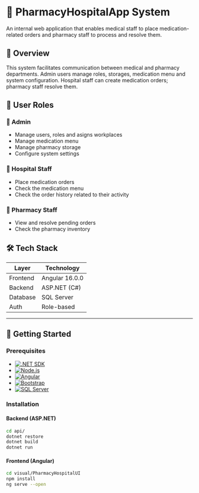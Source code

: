 # 🏥 PharmacyHospitalApp System

An internal web application that enables medical staff to place medication-related orders and pharmacy staff to process and resolve them.

## 📌 Overview

This system facilitates communication between medical and pharmacy departments. Admin users manage roles, storages, medication menu and system configuration. Hospital staff can create medication orders; pharmacy staff resolve them.

## 👤 User Roles

### 🔹 Admin
- Manage users, roles and asigns workplaces
- Manage medication menu
- Manage pharmacy storage
- Configure system settings

### 🔹 Hospital Staff
- Place medication orders
- Check the medication menu
- Check the order history related to their activity

### 🔹 Pharmacy Staff
- View and resolve pending orders
- Check the pharmacy inventory

## 🛠 Tech Stack

| Layer      | Technology      |
|------------|-----------------|
| Frontend   | Angular 16.0.0  |
| Backend    | ASP.NET (C#)     |
| Database   | SQL Server |
| Auth       | Role-based  |

---

## 🚀 Getting Started

### Prerequisites

* [![.NET SDK][DotNetSDK.io]][DotNetSDK-url]
* [![Node.js][NodeJS.io]][NodeJS-url]
* [![Angular][Angular.io]][Angular-url]
* [![Bootstrap][Bootstrap.com]][Bootstrap-url]
* [![SQL Server][SQLServer.io]][SQLServer-url]

### Installation

#### Backend (ASP.NET)

```bash
cd api/
dotnet restore
dotnet build
dotnet run
```

#### Frontend (Angular)
```bash
cd visual/PharmacyHospitalUI
npm install
ng serve --open
```

[DotNetSDK.io]: https://img.shields.io/badge/.NET%20SDK-512BD4?style=for-the-badge&logo=.net&logoColor=white
[DotNetSDK-url]: https://dotnet.microsoft.com/download
[Angular.io]: https://img.shields.io/badge/Angular-DD0031?style=for-the-badge&logo=angular&logoColor=white
[Angular-url]: https://angular.io/
[Bootstrap.com]: https://img.shields.io/badge/Bootstrap-563D7C?style=for-the-badge&logo=bootstrap&logoColor=white
[Bootstrap-url]: https://getbootstrap.com
[NodeJS.io]: https://img.shields.io/badge/Node.js-339933?style=for-the-badge&logo=node.js&logoColor=white
[NodeJS-url]: https://nodejs.org/
[SQLServer.io]: https://img.shields.io/badge/SQL%20Server-CC2927?style=for-the-badge&logo=microsoft%20sql%20server&logoColor=white
[SQLServer-url]: https://www.microsoft.com/en-us/sql-server
